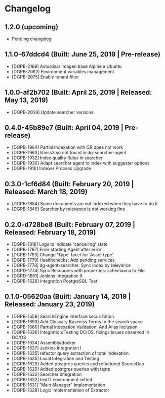 # Changelog

## 1.2.0 (upcoming)

* Pending changelog

## 1.1.0-67ddcd4 (Built: June 25, 2019 | Pre-release)

* [DGPB-2169] Actualizar imagen base Alpine a Ubuntu
* [DGPB-2092] Environment variables management
* [DGPB-2075] Enable tenant filter

## 1.0.0-af2b702 (Built: April 25, 2019 | Released: May 13, 2019)

* [DGPB-2039] Update searcher versions

## 0.4.0-45b89e7 (Built: April 04, 2019 | Pre-release)

* [DGPB-1964] Partial Indexation with QR does not work
* [DGPB-1963] libnss3.so not found in dg-searcher-agent
* [DGPB-1932] Index quality Rules in searcher
* [DGPB-1930] Adapt searcher agent to index with suggester options
* [DGPB-1910] Indexer Process Upgrade

## 0.3.0-1cf6d84 (Built: February 20, 2019 | Released: March 18, 2019)

* [DGPB-1884] Some documents are not indexed when they have to do it
* [DGPB-1849] Searcher by relevance is not working fine

## 0.2.0-d728be8 (Built: February 07, 2019 | Released: February 18, 2019)

* [DGPB-1818] Logs to indicate 'cancelling' state
* [DGPB-1797] Error starting Agent after error
* [DGPB-1793] Change 'Type' facet for 'Asset type'
* [DGPB-1779] Healthchecks: Add pending services 
* [DGPB-1778] dg-agent-searcher: Sync index by relevance
* [DGPD-1774] Sync Resources with properties: schema=na to File
* [DGPD-1661] Jenkins Integration II
* [DGPB-1629] Integration PostgreSQL Test

## 0.1.0-05620aa (Built: January 14, 2019 | Released: January 23, 2019)

* [DGPB-1659] SearchEngine interface securization
* [DGPB-1693] Add Glossary Business Terms to the search space
* [DGPB-1660] Partial indexation Validation. And Alias Inclusion
* [DGPB-1636] Integration/Testing DC/OS. fixings issues observed in DC/OS
* [DGPB-1634] Assembly/docker
* [DGPB-1637] Jenkins Integration I
* [DGPB-1635] refactor query extraction of total indexation
* [DGPB-1635] Local Integration and Testing
* [DGPB-1629] Added postgres queries and refactored SourceDao
* [DGPB-1629] Added postgres queries with tests
* [DGPB-1632] Searcher integration
* [DGPB-1632] testIT environment setted
* [DGPB-1631] "Main Manager" Implementation
* [DGPB-1628] Logic Implementation of Extractor

